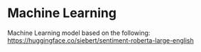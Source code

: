 # Machine Learning

Machine Learning model based on the following:
https://huggingface.co/siebert/sentiment-roberta-large-english